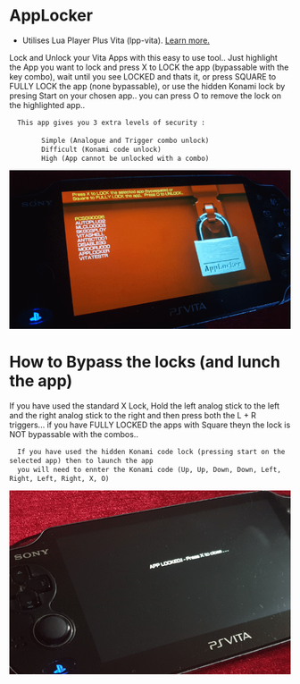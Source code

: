 # AppLocker
* Utilises Lua Player Plus Vita (lpp-vita). [Learn more.](https://github.com/Rinnegatamante/lpp-vita)

Lock and Unlock your Vita Apps with this easy to use tool.. Just highlight the App you want to lock and press X to LOCK the app (bypassable with the key combo), wait until you see LOCKED and thats it, or press SQUARE to FULLY LOCK the app (none bypassable), or use the hidden Konami lock by presing Start on your chosen app.. you can press O to remove the lock on the highlighted app..

      This app gives you 3 extra levels of security :
      
            Simple (Analogue and Trigger combo unlock)
            Difficult (Konami code unlock)
            High (App cannot be unlocked with a combo)
            

![Screenshot](https://github.com/AntHJ/AppLocker/blob/main/AppLocker.png)

# How to Bypass the locks (and lunch the app)
If you have used the standard X Lock, Hold the left analog stick to the left and the right analog stick to the right and then press both the L + R triggers... if you have FULLY LOCKED the apps with Square theyn the lock is NOT bypassable with the combos..

      If you have used the hidden Konami code lock (pressing start on the selected app) then to launch the app
      you will need to ennter the Konami code (Up, Up, Down, Down, Left, Right, Left, Right, X, O)

![Screenshot](https://github.com/AntHJ/AppLocker/blob/main/AppLocker-locked.png)
